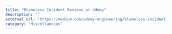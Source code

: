 ```yaml
---
title: "Blameless Incident Reviews at Udemy"
description: ""
external_url: "https://medium.com/udemy-engineering/blameless-incident-reviews-at-udemy-aa4773dbaf0b"
category: "Miscellaneous"
---
```

